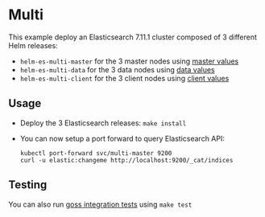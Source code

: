 # Multi

This example deploy an Elasticsearch 7.11.1 cluster composed of 3 different Helm
releases:

- `helm-es-multi-master` for the 3 master nodes using [master values][]
- `helm-es-multi-data` for the 3 data nodes using [data values][]
- `helm-es-multi-client` for the 3 client nodes using [client values][]

## Usage

* Deploy the 3 Elasticsearch releases: `make install`

* You can now setup a port forward to query Elasticsearch API:

  ```
  kubectl port-forward svc/multi-master 9200
  curl -u elastic:changeme http://localhost:9200/_cat/indices
  ```

## Testing

You can also run [goss integration tests][] using `make test`


[client values]: https://github.com/elastic/helm-charts/tree/7.11/elasticsearch/examples/multi/client.yaml
[data values]: https://github.com/elastic/helm-charts/tree/7.11/elasticsearch/examples/multi/data.yaml
[goss integration tests]: https://github.com/elastic/helm-charts/tree/7.11/elasticsearch/examples/multi/test/goss.yaml
[master values]: https://github.com/elastic/helm-charts/tree/7.11/elasticsearch/examples/multi/master.yaml
